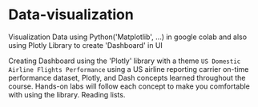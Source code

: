 # Data-visualization
Visualization Data using Python('Matplotlib', ...) in google colab and also using Plotly Library to create 'Dashboard' in UI

Creating Dashboard using the 'Plotly' library with a theme `US Domestic Airline Flights Performance` using a US airline reporting carrier on-time performance dataset, Plotly, and Dash concepts learned throughout the course. Hands-on labs will follow each concept to make you comfortable with using the library.
Reading lists.   
